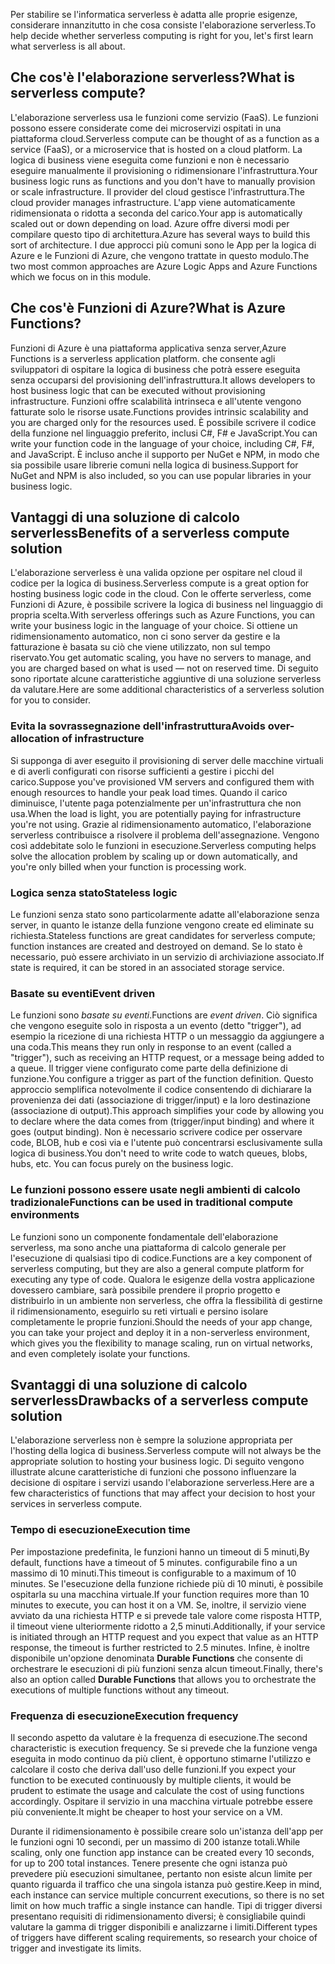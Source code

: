 <span data-ttu-id="d2296-101">Per stabilire se l'informatica serverless è adatta alle proprie esigenze, considerare innanzitutto in che cosa consiste l'elaborazione serverless.</span><span class="sxs-lookup"><span data-stu-id="d2296-101">To help decide whether serverless computing is right for you, let's first learn what serverless is all about.</span></span>

## <a name="what-is-serverless-compute"></a><span data-ttu-id="d2296-102">Che cos'è l'elaborazione serverless?</span><span class="sxs-lookup"><span data-stu-id="d2296-102">What is serverless compute?</span></span>

<span data-ttu-id="d2296-103">L'elaborazione serverless usa le funzioni come servizio (FaaS). Le funzioni possono essere considerate come dei microservizi ospitati in una piattaforma cloud.</span><span class="sxs-lookup"><span data-stu-id="d2296-103">Serverless compute can be thought of as a function as a service (FaaS), or a microservice that is hosted on a cloud platform.</span></span> <span data-ttu-id="d2296-104">La logica di business viene eseguita come funzioni e non è necessario eseguire manualmente il provisioning o ridimensionare l'infrastruttura.</span><span class="sxs-lookup"><span data-stu-id="d2296-104">Your business logic runs as functions and you don't have to manually provision or scale infrastructure.</span></span> <span data-ttu-id="d2296-105">Il provider del cloud gestisce l'infrastruttura.</span><span class="sxs-lookup"><span data-stu-id="d2296-105">The cloud provider manages infrastructure.</span></span> <span data-ttu-id="d2296-106">L'app viene automaticamente ridimensionata o ridotta a seconda del carico.</span><span class="sxs-lookup"><span data-stu-id="d2296-106">Your app is automatically scaled out or down depending on load.</span></span> <span data-ttu-id="d2296-107">Azure offre diversi modi per compilare questo tipo di architettura.</span><span class="sxs-lookup"><span data-stu-id="d2296-107">Azure has several ways to build this sort of architecture.</span></span> <span data-ttu-id="d2296-108">I due approcci più comuni sono le App per la logica di Azure e le Funzioni di Azure, che vengono trattate in questo modulo.</span><span class="sxs-lookup"><span data-stu-id="d2296-108">The two most common approaches are Azure Logic Apps and Azure Functions which we focus on in this module.</span></span>

## <a name="what-is-azure-functions"></a><span data-ttu-id="d2296-109">Che cos'è Funzioni di Azure?</span><span class="sxs-lookup"><span data-stu-id="d2296-109">What is Azure Functions?</span></span>

<span data-ttu-id="d2296-110">Funzioni di Azure è una piattaforma applicativa senza server,</span><span class="sxs-lookup"><span data-stu-id="d2296-110">Azure Functions is a serverless application platform.</span></span> <span data-ttu-id="d2296-111">che consente agli sviluppatori di ospitare la logica di business che potrà essere eseguita senza occuparsi del provisioning dell'infrastruttura.</span><span class="sxs-lookup"><span data-stu-id="d2296-111">It allows developers to host business logic that can be executed without provisioning infrastructure.</span></span> <span data-ttu-id="d2296-112">Funzioni offre scalabilità intrinseca e all'utente vengono fatturate solo le risorse usate.</span><span class="sxs-lookup"><span data-stu-id="d2296-112">Functions provides intrinsic scalability and you are charged only for the resources used.</span></span> <span data-ttu-id="d2296-113">È possibile scrivere il codice della funzione nel linguaggio preferito, inclusi C#, F# e JavaScript.</span><span class="sxs-lookup"><span data-stu-id="d2296-113">You can write your function code in the language of your choice, including C#, F#, and JavaScript.</span></span> <span data-ttu-id="d2296-114">È incluso anche il supporto per NuGet e NPM, in modo che sia possibile usare librerie comuni nella logica di business.</span><span class="sxs-lookup"><span data-stu-id="d2296-114">Support for NuGet and NPM is also included, so you can use popular libraries in your business logic.</span></span>

## <a name="benefits-of-a-serverless-compute-solution"></a><span data-ttu-id="d2296-115">Vantaggi di una soluzione di calcolo serverless</span><span class="sxs-lookup"><span data-stu-id="d2296-115">Benefits of a serverless compute solution</span></span>

<span data-ttu-id="d2296-116">L'elaborazione serverless è una valida opzione per ospitare nel cloud il codice per la logica di business.</span><span class="sxs-lookup"><span data-stu-id="d2296-116">Serverless compute is a great option for hosting business logic code in the cloud.</span></span> <span data-ttu-id="d2296-117">Con le offerte serverless, come Funzioni di Azure, è possibile scrivere la logica di business nel linguaggio di propria scelta.</span><span class="sxs-lookup"><span data-stu-id="d2296-117">With serverless offerings such as Azure Functions, you can write your business logic in the language of your choice.</span></span> <span data-ttu-id="d2296-118">Si ottiene un ridimensionamento automatico, non ci sono server da gestire e la fatturazione è basata su ciò che viene utilizzato, non sul tempo riservato.</span><span class="sxs-lookup"><span data-stu-id="d2296-118">You get automatic scaling, you have no servers to manage, and you are charged based on what is used — not on reserved time.</span></span> <span data-ttu-id="d2296-119">Di seguito sono riportate alcune caratteristiche aggiuntive di una soluzione serverless da valutare.</span><span class="sxs-lookup"><span data-stu-id="d2296-119">Here are some additional characteristics of a serverless solution for you to consider.</span></span>

### <a name="avoids-over-allocation-of-infrastructure"></a><span data-ttu-id="d2296-120">Evita la sovrassegnazione dell'infrastruttura</span><span class="sxs-lookup"><span data-stu-id="d2296-120">Avoids over-allocation of infrastructure</span></span>

<span data-ttu-id="d2296-121">Si supponga di aver eseguito il provisioning di server delle macchine virtuali e di averli configurati con risorse sufficienti a gestire i picchi del carico.</span><span class="sxs-lookup"><span data-stu-id="d2296-121">Suppose you've provisioned VM servers and configured them with enough resources to handle your peak load times.</span></span> <span data-ttu-id="d2296-122">Quando il carico diminuisce, l'utente paga potenzialmente per un'infrastruttura che non usa.</span><span class="sxs-lookup"><span data-stu-id="d2296-122">When the load is light, you are potentially paying for infrastructure you're not using.</span></span> <span data-ttu-id="d2296-123">Grazie al ridimensionamento automatico, l'elaborazione serverless contribuisce a risolvere il problema dell'assegnazione. Vengono così addebitate solo le funzioni in esecuzione.</span><span class="sxs-lookup"><span data-stu-id="d2296-123">Serverless computing helps solve the allocation problem by scaling up or down automatically, and you're only billed when your function is processing work.</span></span>

### <a name="stateless-logic"></a><span data-ttu-id="d2296-124">Logica senza stato</span><span class="sxs-lookup"><span data-stu-id="d2296-124">Stateless logic</span></span>

<span data-ttu-id="d2296-125">Le funzioni senza stato sono particolarmente adatte all'elaborazione senza server, in quanto le istanze della funzione vengono create ed eliminate su richiesta.</span><span class="sxs-lookup"><span data-stu-id="d2296-125">Stateless functions are great candidates for serverless compute; function instances are created and destroyed on demand.</span></span> <span data-ttu-id="d2296-126">Se lo stato è necessario, può essere archiviato in un servizio di archiviazione associato.</span><span class="sxs-lookup"><span data-stu-id="d2296-126">If state is required, it can be stored in an associated storage service.</span></span>

### <a name="event-driven"></a><span data-ttu-id="d2296-127">Basate su eventi</span><span class="sxs-lookup"><span data-stu-id="d2296-127">Event driven</span></span>

<span data-ttu-id="d2296-128">Le funzioni sono _basate su eventi_.</span><span class="sxs-lookup"><span data-stu-id="d2296-128">Functions are _event driven_.</span></span> <span data-ttu-id="d2296-129">Ciò significa che vengono eseguite solo in risposta a un evento (detto "trigger"), ad esempio la ricezione di una richiesta HTTP o un messaggio da aggiungere a una coda.</span><span class="sxs-lookup"><span data-stu-id="d2296-129">This means they run only in response to an event (called a "trigger"), such as receiving an HTTP request, or a message being added to a queue.</span></span> <span data-ttu-id="d2296-130">Il trigger viene configurato come parte della definizione di funzione.</span><span class="sxs-lookup"><span data-stu-id="d2296-130">You configure a trigger as part of the function definition.</span></span> <span data-ttu-id="d2296-131">Questo approccio semplifica notevolmente il codice consentendo di dichiarare la provenienza dei dati (associazione di trigger/input) e la loro destinazione (associazione di output).</span><span class="sxs-lookup"><span data-stu-id="d2296-131">This approach simplifies your code by allowing you to declare where the data comes from (trigger/input binding) and where it goes (output binding).</span></span> <span data-ttu-id="d2296-132">Non è necessario scrivere codice per osservare code, BLOB, hub e così via e l'utente può concentrarsi esclusivamente sulla logica di business.</span><span class="sxs-lookup"><span data-stu-id="d2296-132">You don't need to write code to watch queues, blobs, hubs, etc. You can focus purely on the business logic.</span></span>

### <a name="functions-can-be-used-in-traditional-compute-environments"></a><span data-ttu-id="d2296-133">Le funzioni possono essere usate negli ambienti di calcolo tradizionale</span><span class="sxs-lookup"><span data-stu-id="d2296-133">Functions can be used in traditional compute environments</span></span>

<span data-ttu-id="d2296-134">Le funzioni sono un componente fondamentale dell'elaborazione serverless, ma sono anche una piattaforma di calcolo generale per l'esecuzione di qualsiasi tipo di codice.</span><span class="sxs-lookup"><span data-stu-id="d2296-134">Functions are a key component of serverless computing, but they are also a general compute platform for executing any type of code.</span></span> <span data-ttu-id="d2296-135">Qualora le esigenze della vostra applicazione dovessero cambiare, sarà possibile prendere il proprio progetto e distribuirlo in un ambiente non serverless, che offra la flessibilità di gestirne il ridimensionamento, eseguirlo su reti virtuali e persino isolare completamente le proprie funzioni.</span><span class="sxs-lookup"><span data-stu-id="d2296-135">Should the needs of your app change, you can take your project and deploy it in a non-serverless environment, which gives you the flexibility to manage scaling, run on virtual networks, and even completely isolate your functions.</span></span>

## <a name="drawbacks-of-a-serverless-compute-solution"></a><span data-ttu-id="d2296-136">Svantaggi di una soluzione di calcolo serverless</span><span class="sxs-lookup"><span data-stu-id="d2296-136">Drawbacks of a serverless compute solution</span></span>

<span data-ttu-id="d2296-137">L'elaborazione serverless non è sempre la soluzione appropriata per l'hosting della logica di business.</span><span class="sxs-lookup"><span data-stu-id="d2296-137">Serverless compute will not always be the appropriate solution to hosting your business logic.</span></span> <span data-ttu-id="d2296-138">Di seguito vengono illustrate alcune caratteristiche di funzioni che possono influenzare la decisione di ospitare i servizi usando l'elaborazione serverless.</span><span class="sxs-lookup"><span data-stu-id="d2296-138">Here are a few characteristics of functions that may affect your decision to host your services in serverless compute.</span></span> 

### <a name="execution-time"></a><span data-ttu-id="d2296-139">Tempo di esecuzione</span><span class="sxs-lookup"><span data-stu-id="d2296-139">Execution time</span></span>

<span data-ttu-id="d2296-140">Per impostazione predefinita, le funzioni hanno un timeout di 5 minuti,</span><span class="sxs-lookup"><span data-stu-id="d2296-140">By default, functions have a timeout of 5 minutes.</span></span> <span data-ttu-id="d2296-141">configurabile fino a un massimo di 10 minuti.</span><span class="sxs-lookup"><span data-stu-id="d2296-141">This timeout is configurable to a maximum of 10 minutes.</span></span> <span data-ttu-id="d2296-142">Se l'esecuzione della funzione richiede più di 10 minuti, è possibile ospitarla su una macchina virtuale.</span><span class="sxs-lookup"><span data-stu-id="d2296-142">If your function requires more than 10 minutes to execute, you can host it on a VM.</span></span> <span data-ttu-id="d2296-143">Se, inoltre, il servizio viene avviato da una richiesta HTTP e si prevede tale valore come risposta HTTP, il timeout viene ulteriormente ridotto a 2,5 minuti.</span><span class="sxs-lookup"><span data-stu-id="d2296-143">Additionally, if your service is initiated through an HTTP request and you expect that value as an HTTP response, the timeout is further restricted to 2.5 minutes.</span></span> <span data-ttu-id="d2296-144">Infine, è inoltre disponibile un'opzione denominata **Durable Functions** che consente di orchestrare le esecuzioni di più funzioni senza alcun timeout.</span><span class="sxs-lookup"><span data-stu-id="d2296-144">Finally, there's also an option called **Durable Functions** that allows you to orchestrate the executions of multiple functions without any timeout.</span></span>

### <a name="execution-frequency"></a><span data-ttu-id="d2296-145">Frequenza di esecuzione</span><span class="sxs-lookup"><span data-stu-id="d2296-145">Execution frequency</span></span>

<span data-ttu-id="d2296-146">Il secondo aspetto da valutare è la frequenza di esecuzione.</span><span class="sxs-lookup"><span data-stu-id="d2296-146">The second characteristic is execution frequency.</span></span> <span data-ttu-id="d2296-147">Se si prevede che la funzione venga eseguita in modo continuo da più client, è opportuno stimarne l'utilizzo e calcolare il costo che deriva dall'uso delle funzioni.</span><span class="sxs-lookup"><span data-stu-id="d2296-147">If you expect your function to be executed continuously by multiple clients, it would be prudent to estimate the usage and calculate the cost of using functions accordingly.</span></span> <span data-ttu-id="d2296-148">Ospitare il servizio in una macchina virtuale potrebbe essere più conveniente.</span><span class="sxs-lookup"><span data-stu-id="d2296-148">It might be cheaper to host your service on a VM.</span></span>

<span data-ttu-id="d2296-149">Durante il ridimensionamento è possibile creare solo un'istanza dell'app per le funzioni ogni 10 secondi, per un massimo di 200 istanze totali.</span><span class="sxs-lookup"><span data-stu-id="d2296-149">While scaling, only one function app instance can be created every 10 seconds, for up to 200 total instances.</span></span> <span data-ttu-id="d2296-150">Tenere presente che ogni istanza può prevedere più esecuzioni simultanee, pertanto non esiste alcun limite per quanto riguarda il traffico che una singola istanza può gestire.</span><span class="sxs-lookup"><span data-stu-id="d2296-150">Keep in mind, each instance can service multiple concurrent executions, so there is no set limit on how much traffic a single instance can handle.</span></span> <span data-ttu-id="d2296-151">Tipi di trigger diversi presentano requisiti di ridimensionamento diversi; è consigliabile quindi valutare la gamma di trigger disponibili e analizzarne i limiti.</span><span class="sxs-lookup"><span data-stu-id="d2296-151">Different types of triggers have different scaling requirements, so research your choice of trigger and investigate its limits.</span></span>


